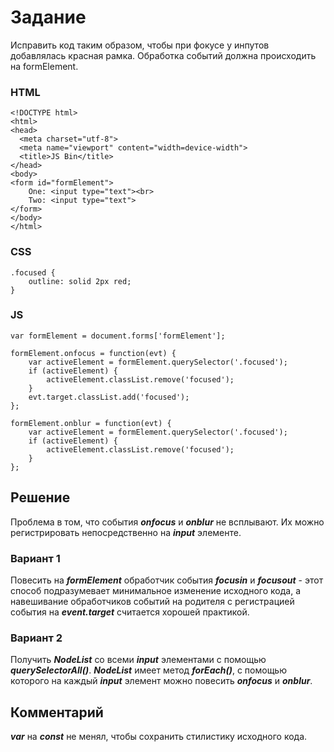 # Задание

Исправить код таким образом, чтобы при фокусе у инпутов добавлялась красная рамка. Обработка событий должна происходить на formElement.

### HTML

```
<!DOCTYPE html>
<html>
<head>
  <meta charset="utf-8">
  <meta name="viewport" content="width=device-width">
  <title>JS Bin</title>
</head>
<body>
<form id="formElement">
    One: <input type="text"><br>
    Two: <input type="text">
</form>
</body>
</html>
```

### CSS

```
.focused {
    outline: solid 2px red;
}
```

### JS

```
var formElement = document.forms['formElement'];

formElement.onfocus = function(evt) {
    var activeElement = formElement.querySelector('.focused');
	if (activeElement) {
	    activeElement.classList.remove('focused');
    }
    evt.target.classList.add('focused');
};

formElement.onblur = function(evt) {
	var activeElement = formElement.querySelector('.focused');
    if (activeElement) {
     	activeElement.classList.remove('focused');
    }
};
```

## Решение

Проблема в том, что события **_onfocus_** и **_onblur_** не всплывают. Их можно регистрировать непосредственно на **_input_** элементе.

### Вариант 1

Повесить на **_formElement_** обработчик события **_focusin_** и **_focusout_** - этот способ подразумевает минимальное изменение исходного кода, а навешивание обработчиков событий на родителя с регистрацией события на **_event.target_** считается хорошей практикой.

### Вариант 2

Получить **_NodeList_** со всеми **_input_** элементами с помощью **_querySelectorAll()_**. **_NodeList_** имеет метод **_forEach()_**, с помощью которого на каждый **_input_** элемент можно повесить **_onfocus_** и **_onblur_**.

## Комментарий

**_var_** на **_const_** не менял, чтобы сохранить стилистику исходного кода.
